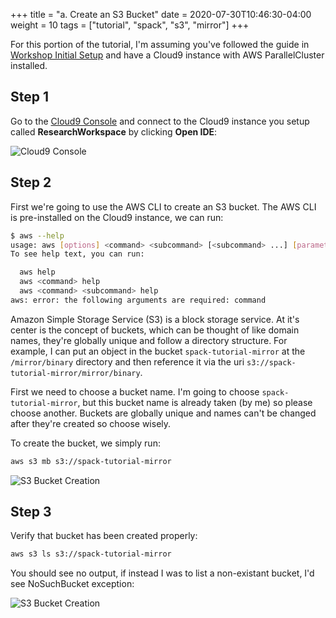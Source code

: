 +++
title = "a. Create an S3 Bucket"
date = 2020-07-30T10:46:30-04:00
weight = 10
tags = ["tutorial", "spack", "s3", "mirror"]
+++

For this portion of the tutorial, I'm assuming you've followed the guide in [Workshop Initial Setup](01-cluster-setup.html) and have a Cloud9 instance with AWS ParallelCluster installed. 

## Step 1

Go to the [Cloud9 Console](https://console.aws.amazon.com/cloud9) and connect to the Cloud9 instance you setup called **ResearchWorkspace** by clicking **Open IDE**:

![Cloud9 Console](/images/binary_mirror/cloud9_instance.png)

## Step 2

First we're going to use the AWS CLI to create an S3 bucket. The AWS CLI is pre-installed on the Cloud9 instance, we can run:

```bash
$ aws --help
usage: aws [options] <command> <subcommand> [<subcommand> ...] [parameters]
To see help text, you can run:

  aws help
  aws <command> help
  aws <command> <subcommand> help
aws: error: the following arguments are required: command
```

Amazon Simple Storage Service (S3) is a block storage service. At it's center is the concept of buckets, which can be thought of like domain names, they're globally unique and follow a directory structure. For example, I can put an object in the bucket `spack-tutorial-mirror` at the `/mirror/binary` directory and then reference it via the uri `s3://spack-tutorial-mirror/mirror/binary`.

First we need to choose a bucket name. I'm going to choose `spack-tutorial-mirror`, but this bucket name is already taken (by me) so please choose another. Buckets are globally unique and names can't be changed after they're created so choose wisely.

To create the bucket, we simply run:

```bash
aws s3 mb s3://spack-tutorial-mirror
```

![S3 Bucket Creation](/images/binary_mirror/s3_mirror.png)

## Step 3

Verify that bucket has been created properly:

```bash
aws s3 ls s3://spack-tutorial-mirror
```

You should see no output, if instead I was to list a non-existant bucket, I'd see NoSuchBucket exception:

![S3 Bucket Creation](/images/binary_mirror/s3_bucket.png)